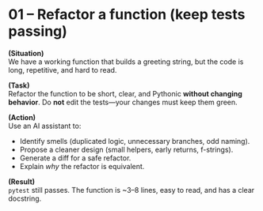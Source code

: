 # 01 – Refactor a function (keep tests passing)

**(Situation)**  
We have a working function that builds a greeting string, but the code is long, repetitive, and hard to read.

**(Task)**  
Refactor the function to be short, clear, and Pythonic **without changing behavior**. Do **not** edit the tests—your changes must keep them green.

**(Action)**  
Use an AI assistant to:  
- Identify smells (duplicated logic, unnecessary branches, odd naming).  
- Propose a cleaner design (small helpers, early returns, f-strings).  
- Generate a diff for a safe refactor.  
- Explain *why* the refactor is equivalent.

**(Result)**  
`pytest` still passes. The function is ~3–8 lines, easy to read, and has a clear docstring.
